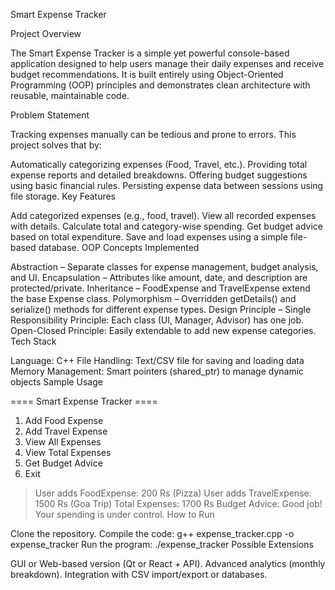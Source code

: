 Smart Expense Tracker

Project Overview

The Smart Expense Tracker is a simple yet powerful console-based application designed to help users manage their daily expenses and receive budget recommendations. It is built entirely using Object-Oriented Programming (OOP) principles and demonstrates clean architecture with reusable, maintainable code.

Problem Statement

Tracking expenses manually can be tedious and prone to errors. This project solves that by:

Automatically categorizing expenses (Food, Travel, etc.).
Providing total expense reports and detailed breakdowns.
Offering budget suggestions using basic financial rules.
Persisting expense data between sessions using file storage.
Key Features

Add categorized expenses (e.g., food, travel).
View all recorded expenses with details.
Calculate total and category-wise spending.
Get budget advice based on total expenditure.
Save and load expenses using a simple file-based database.
OOP Concepts Implemented

Abstraction – Separate classes for expense management, budget analysis, and UI.
Encapsulation – Attributes like amount, date, and description are protected/private.
Inheritance – FoodExpense and TravelExpense extend the base Expense class.
Polymorphism – Overridden getDetails() and serialize() methods for different expense types.
Design Principle –
Single Responsibility Principle: Each class (UI, Manager, Advisor) has one job.
Open-Closed Principle: Easily extendable to add new expense categories.
Tech Stack

Language: C++
File Handling: Text/CSV file for saving and loading data
Memory Management: Smart pointers (shared_ptr) to manage dynamic objects
Sample Usage

==== Smart Expense Tracker ====
1. Add Food Expense
2. Add Travel Expense
3. View All Expenses
4. View Total Expenses
5. Get Budget Advice
0. Exit

> User adds FoodExpense: 200 Rs (Pizza)
> User adds TravelExpense: 1500 Rs (Goa Trip)
> Total Expenses: 1700 Rs
> Budget Advice: Good job! Your spending is under control.
How to Run

Clone the repository.
Compile the code:
g++ expense_tracker.cpp -o expense_tracker
Run the program:
./expense_tracker
Possible Extensions

GUI or Web-based version (Qt or React + API).
Advanced analytics (monthly breakdown).
Integration with CSV import/export or databases.